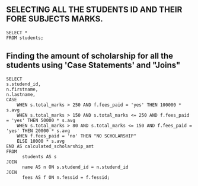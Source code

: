 ## SELECTING ALL THE STUDENTS ID AND THEIR FORE SUBJECTS MARKS.
    SELECT *
    FROM students;

## Finding the amount of scholarship for all the students using 'Case Statements' and "Joins"
    SELECT 
    s.studend_id,
    n.firstname,
    n.lastname,  
    CASE
        WHEN s.total_marks > 250 AND f.fees_paid = 'yes' THEN 100000 * s.avg
        WHEN s.total_marks > 150 AND s.total_marks <= 250 AND f.fees_paid = 'yes' THEN 50000 * s.avg
        WHEN s.total_marks > 80 AND s.total_marks <= 150 AND f.fees_paid = 'yes' THEN 20000 * s.avg
        WHEN f.fees_paid = 'no' THEN "NO SCHOLARSHIP"
        ELSE 10000 * s.avg
    END AS calculated_scholarship_amt
    FROM 
          students AS s
    JOIN 
          name AS n ON s.studend_id = n.studend_id
    JOIN 
          fees AS f ON n.fessid = f.fessid;
